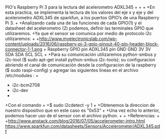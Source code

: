 PIO's Raspberry Pi 3 para la lectura del acelerometro ADXL345
+
+
+
+En esta practica, se implementa la lectura de los valores del eje x y eje y del acelerometro ADXL345 de sparkfun, a los puertos GPIO’s de una Raspberry Pi 3.
+
+Analizando cada una de las funciones de cada GPIO(1) y el datasheet del acelerometro (2) podemos,  definir las terminales GPIO que utilizaremos.
+Ya que el sensor se comunica por medio de protocolo i2c utilizaremos:
+
+http://www.myelectronicslab.com/wp-content/uploads/2016/06/raspbery-pi-3-gpio-pinout-40-pin-header-block-connector-1-1.png
+
Raspberry GPIO pin 	ADXL345 pin
			GND 	GND
			3V 		3V
			SDA 	SDA
			SCL 	SCL
+
+Para su comunicación utilizaremos python-smbus y i2c-tool ($ sudo apt-get install python-smbus i2c-tools); su configuracion abriendo el canal de comunicación desde la configuracion de la raspberry ($ sudo raspi-config) y agregar las siguientes lineas en el archivo /etc/modules :
+
+ i2c-bcm2708
+ i2c-dev
+
+Con el comando 
+
+$ sudo i2cdetect -y 1 
+
+Obtenemos la direccion de nuestro dispositivo que en este caso es “0x53”
+
+Una vez echo lo anterior, podemos hacer uso de el sensor con el archivo python.
+
+
+Referencias:
+
+http://www.anstack.com/blog/2016/07/05/accelerometer-intro.html
https://www.sparkfun.com/datasheets/Sensors/Accelerometer/ADXL345.pdf
